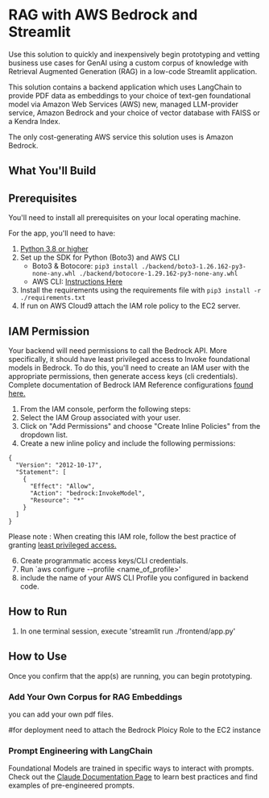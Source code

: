 # RAG with AWS Bedrock and Streamlit

Use this solution to quickly and inexpensively begin prototyping and vetting business use cases for GenAI using a custom corpus of knowledge with Retrieval Augmented Generation (RAG) in a low-code Streamlit application.

This solution contains a backend application which uses LangChain to provide PDF data as embeddings to your choice of text-gen foundational model via Amazon Web Services (AWS) new, managed LLM-provider service, Amazon Bedrock and your choice of vector database with FAISS or a Kendra Index.

The only cost-generating AWS service this solution uses is Amazon Bedrock.


## What You'll Build


## Prerequisites

You'll need to install all prerequisites on your local operating machine.

    
For the app, you'll need to have:
1. [Python 3.8 or higher](https://www.python.org/downloads/macos/)
2. Set up the SDK for Python (Boto3) and AWS CLI
    - Boto3 & Botocore: `pip3 install ./backend/boto3-1.26.162-py3-none-any.whl ./backend/botocore-1.29.162-py3-none-any.whl`
    - AWS CLI: [Instructions Here](https://docs.aws.amazon.com/cli/latest/userguide/getting-started-install.html)
3. Install the requirements using the requirements file with `pip3 install -r ./requirements.txt`
4. If run on AWS Cloud9 attach the IAM role policy to the EC2 server.


## IAM Permission

Your backend will need permissions to call the Bedrock API. More specifically, it should have least privileged access to Invoke foundational models in Bedrock. To do this, you'll need to create an IAM user with the appropriate permissions, then generate access keys (cli credentials). Complete documentation of Bedrock IAM Reference configurations [found here.](https://docs.aws.amazon.com/service-authorization/latest/reference/list_amazonbedrock.html)

1. From the IAM console, perform the following steps:
2. Select the IAM Group associated with your user.
3. Click on "Add Permissions" and choose "Create Inline Policies" from the dropdown list.
4. Create a new inline policy and include the following permissions:
```
{
  "Version": "2012-10-17",
  "Statement": [
    {
      "Effect": "Allow",
      "Action": "bedrock:InvokeModel",
      "Resource": "*"
    }
  ]
}
```
Please note : When creating this IAM role, follow the best practice of granting [least privileged access.](https://docs.aws.amazon.com/IAM/latest/UserGuide/best-practices.html#grant-least-privilege)

6. Create programmatic access keys/CLI credentials.
7. Run `aws configure --profile <name_of_profile>'
7. include the name of your AWS CLI Profile you configured in backend code.
   


## How to Run

1. In one terminal session, execute 'streamlit run ./frontend/app.py'


## How to Use

Once you confirm that the app(s) are running, you can begin prototyping. 


### Add Your Own Corpus for RAG Embeddings 

you can add your own pdf files.
 
#for deployment need to attach the Bedrock Ploicy Role to the EC2 instance


### Prompt Engineering with LangChain

Foundational Models are trained in specific ways to interact with prompts. Check out the [Claude Documentation Page](https://docs.anthropic.com/claude/docs) to learn best practices and find examples of pre-engineered prompts.



